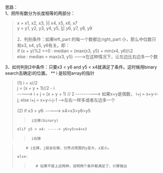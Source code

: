 思路：\
1、把所有数分为长度相等的两部分：
>x = x1, x2, x3, |i|  x4, x5, x6, x7\
>y = y1, y2, y3, y4, y5, |j| y6, y7, y8, y9\
\
2、判别条件：如果left_part 的每一个数都比right_part 小，那么中位数只和x3, x4, y5, y6有关。即：\
> if (x + y)%2 ==0 : median = (max(x3, y5) + min(x4, y6))\\2\
> else : median = max(x3, y5) --->在这种情况下，让左边比右边多一个数

3、如何判别2中条件：只要x3 < y6 and y5 < x4就满足了条件。这时候用binary search去确定i的位置。 ** i 是较短array的指针
>(1)  i = x//2\
>    j = (x + y + 1)//2 - i\
>   -----> i + j = (x + y + 1) // 2 ----------> 如果x+y是偶数， i+j = x+y-i-j; else i+j = x+y-i-j-1 -->左右一样多或者左边多一个\
 \
> (2) if x3 > y6: -----> x4>x3>y6>y5
>>      i左移(binary)
>     elif y5 > x4: -----> y6>y5>x4>x3
>>      i右移
     
>         # i左移，j就会右移，分界点周围的y变大，x变小。
>     
>     else:
>>        # 如果不是上述两种，说明两个条件都满足了，计算输出
     
